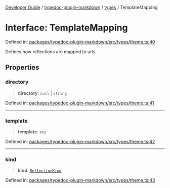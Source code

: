 [Developer Guide](../../../README.md) / [typedoc-plugin-markdown](../../README.md) / [types](../README.md) / TemplateMapping

# Interface: TemplateMapping

Defined in: [packages/typedoc-plugin-markdown/src/types/theme.ts:40](https://github.com/typedoc2md/typedoc-plugin-markdown/blob/main/packages/typedoc-plugin-markdown/src/types/theme.ts#L40)

Defines how reflections are mapped to urls.

## Properties

### directory

> **directory**: `null` \| `string`

Defined in: [packages/typedoc-plugin-markdown/src/types/theme.ts:41](https://github.com/typedoc2md/typedoc-plugin-markdown/blob/main/packages/typedoc-plugin-markdown/src/types/theme.ts#L41)

***

### template

> **template**: `any`

Defined in: [packages/typedoc-plugin-markdown/src/types/theme.ts:42](https://github.com/typedoc2md/typedoc-plugin-markdown/blob/main/packages/typedoc-plugin-markdown/src/types/theme.ts#L42)

***

### kind

> **kind**: [`ReflectionKind`](https://typedoc.org/api/enums/Models.ReflectionKind-1.html)

Defined in: [packages/typedoc-plugin-markdown/src/types/theme.ts:43](https://github.com/typedoc2md/typedoc-plugin-markdown/blob/main/packages/typedoc-plugin-markdown/src/types/theme.ts#L43)
